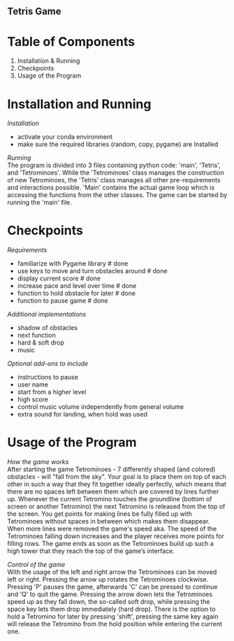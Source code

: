 ## Tetris Game 


# Table of Components 

1. Installation & Running 
2. Checkpoints 
3. Usage of the Program 


# Installation and Running 

*Installation* 
- activate your conda environment 
- make sure the required libraries (random, copy, pygame) are Installed 
 
*Running*   
The program is divided into 3 files containing python code: 'main', 'Tetris', and 'Tetrominoes'. While the 'Tetrominoes' class manages the construction of new Tetrominoes, the 'Tetris' class manages all other pre-requirements and interactions possible. 'Main' contains the actual game loop which is accessing the functions from the other classes. The game can be started by running the 'main' file. 


# Checkpoints 

*Requirements* 
- familiarize with Pygame library             # done 
- use keys to move and turn obstacles around  # done 
- display current score                       # done 
- increase pace and level over time           # done     
- function to hold obstacle for later         # done 
- function to pause game                      # done 

*Additional implementations* 
- shadow of obstacles 
- next function 
- hard & soft drop 
- music 

*Optional add-ons to include* 
- instructions to pause 
- user name 
- start from a higher level 
- high score 
- control music volume independently from general volume 
- extra sound for landing, when hold was used 


# Usage of the Program 

*How the game works*   
After starting the game Tetrominoes - 7 differently shaped (and colored) obstacles - will "fall from the sky". Your goal is to place them on top of each other in such a way that they fit together ideally perfectly, which means that there are no spaces left between them which are covered by lines further up. Whenever the current Tetromino touches the groundline (bottom of screen or another Tetromino) the next Tetromino is released from the top of the screen. You get points for making lines be fully filled up with Tetrominoes without spaces in between which makes them disappear. When more lines were removed the game's speed aka. The speed of the Tetrominoes falling down increases and the player receives more points for filling rows. The game ends as soon as the Tetrominoes build up such a high tower that they reach the top of the game’s interface.  

*Control of the game*   
With the usage of the left and right arrow the Tetrominoes can be moved left or right. Pressing the arrow up rotates the Tetrominoes clockwise. Pressing 'P' pauses the game, afterwards 'C' can be pressed to continue and 'Q' to quit the game. Pressing the arrow down lets the Tetrominoes speed up as they fall down, the so-called soft drop, while pressing the space key lets them drop immediately (hard drop). There is the option to hold a Tetromino for later by pressing 'shift', pressing the same key again will release the Tetromino from the hold position while entering the current one.  